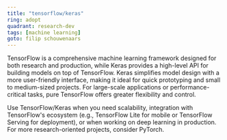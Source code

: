 ```yaml
---
title: "tensorflow/keras"
ring: adopt
quadrant: research-dev
tags: [machine learning]
goto: filip schouwenaars
---
```


TensorFlow is a comprehensive machine learning framework designed for both research and production, while Keras provides a high-level API for building models on top of TensorFlow. Keras simplifies model design with a more user-friendly interface, making it ideal for quick prototyping and small to medium-sized projects. For large-scale applications or performance-critical tasks, pure TensorFlow offers greater flexibility and control.

Use TensorFlow/Keras when you need scalability, integration with TensorFlow's ecosystem (e.g., TensorFlow Lite for mobile or TensorFlow Serving for deployment), or when working on deep learning in production. For more research-oriented projects, consider PyTorch.
